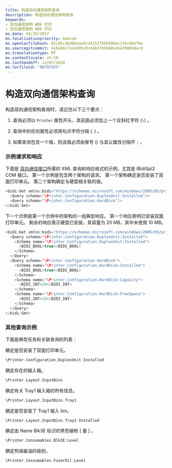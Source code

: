 ```yaml
---
title: 构造双向通信架构查询
description: 构造双向通信架构查询
keywords:
- 双向通信架构 WDK 打印
- 双向通信架构 WDK 打印
ms.date: 04/20/2017
ms.localizationpriority: medium
ms.openlocfilehash: 82c85c4bd9b5aa9cd4152755b99bec17bc884f9e
ms.sourcegitcommit: 418e6617e2a695c9cb4b37b5b60e264760858acd
ms.translationtype: MT
ms.contentlocale: zh-CN
ms.lasthandoff: 12/07/2020
ms.locfileid: "96797555"
---
```

# <a name="constructing-a-bidi-communication-schema-query"></a>构造双向通信架构查询


构造双向通信架构查询时，请记住以下三个要点：

1.  查询必须以 `Printer` 属性开头，其前面必须加上一个反斜杠字符 (`\`) 。

2.  查询中的任何属性必须用句点字符分隔 (`.`) 。

3.  如果查询包含一个值，则该值必须由冒号 () 与其父属性分隔开 `:` 。

### <a name="example-request-and-response"></a><a href="" id="example-request-and-response"></a> 示例请求和响应

下面是 [双向通信接口](/windows-hardware/drivers/ddi/_print/index)所需的 XML 查询和响应格式的示例，尤其是 IBidiSpl2 COM 接口。 第一个示例是包含两个架构的请求。 第一个架构确定是否安装了双面打印单元。 第二个架构确定与硬盘相关联的值。

```cpp
<bidi:Get xmlns:bidi="https://schemas.microsoft.com/windows/2005/03/printing/bidi">
  <Query schema="\Printer.Configuration.DuplexUnit:Installed"/>
  <Query schema="\Printer.Configuration.HardDisk"/>
</bidi:Get>
```

下一个示例是第一个示例中的架构的一组典型响应。 第一个响应表明已安装双面打印单元。 剩余的响应表示硬盘已安装，其容量为 20 MB，其中未使用 10 MB。

```cpp
<bidi:Get xmlns:bidi="https://schemas.microsoft.com/windows/2005/03/printing/bidi">
  <Query schema="\Printer.Configuration.DuplexUnit:Installed">
    <Schema name="\Printer.Configuration.DuplexUnit:Installed">
      <BIDI_BOOL>true</BIDI_BOOL>
    </Schema>
  </Query>
  <Query schema="\Printer.Configuration.HardDisk">
    <Schema name="\Printer.Configuration.HardDisk:Installed">
      <BIDI_BOOL>true</BIDI_BOOL>
    </Schema>
    <Schema name="\Printer.Configuration.HardDisk:Capacity">
      <BIDI_INT>20</BIDI_INT>
    </Schema>
    <Schema name="\Printer.Configuration.HardDisk:FreeSpace">
      <BIDI_INT>10</BIDI_INT>
    </Schema>
  </Query>
</bidi:Get>
```

### <a name="additional-query-examples"></a><a href="" id="additional-query-examples"></a> 其他查询示例

下面是典型任务和关联查询的列表：

<a href="" id="determine-whether-a-duplex-unit-is-installed-"></a>确定是否安装了双面打印单元。  
```cpp
\Printer.Configuration.DuplexUnit:Installed
```

<a href="" id="determine-which-input-bins-are-present-"></a>确定存在的输入箱。  
```cpp
\Printer.Layout.InputBins
```

<a href="" id="determine-all-information-about-the-tray1-input-bin-"></a>确定有关 Tray1 输入箱的所有信息。  
```cpp
\Printer.Layout.InputBins.Tray1
```

<a href="" id="determine-whether-the-tray1-input-bin-is-installed-"></a>确定是否安装了 Tray1 输入 bin。  
```cpp
\Printer.Layout.InputBins.Tray1:Installed
```

<a href="" id="determine-the-level-of-black-toner-identified-by--name--blk3e-"></a>确定由 Name Blk3E 标识的黑色碳粉 \[ 量 \] 。  
```cpp
\Printer.Consumables.Blk3E:Level
```

<a href="" id="determine-the-level-of-fuser-oil-"></a>确定热熔器油的级别。  
```cpp
\Printer.Consumables.FuserOil:Level
```

 

